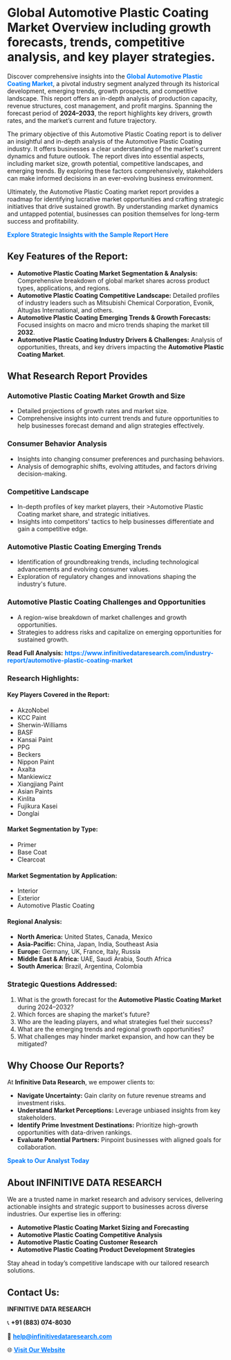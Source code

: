 <h1>Global Automotive Plastic Coating Market Overview including growth forecasts, trends, competitive analysis, and key player strategies.</h1>
<p>
Discover comprehensive insights into the 
<a href="https://www.infinitivedataresearch.com/industry-report/automotive-plastic-coating-market" rel="dofollow" style="color: #007BFF; text-decoration: none;"><strong>Global Automotive Plastic Coating Market</strong></a>, a pivotal industry segment analyzed through its historical development, emerging trends, growth prospects, and competitive landscape. This report offers an in-depth analysis of production capacity, revenue structures, cost management, and profit margins. Spanning the forecast period of <strong>2024–2033</strong>, the report highlights key drivers, growth rates, and the market’s current and future trajectory.
</p>
<p>
The primary objective of this Automotive Plastic Coating report is to deliver an insightful and in-depth analysis of the Automotive Plastic Coating industry. It offers businesses a clear understanding of the market's current dynamics and future outlook. The report dives into essential aspects, including market size, growth potential, competitive landscapes, and emerging trends. By exploring these factors comprehensively, stakeholders can make informed decisions in an ever-evolving business environment.
</p>
<p>
Ultimately, the Automotive Plastic Coating market report provides a roadmap for identifying lucrative market opportunities and crafting strategic initiatives that drive sustained growth. By understanding market dynamics and untapped potential, businesses can position themselves for long-term success and profitability.
</p>
<p>
<a href="https://www.infinitivedataresearch.com/request-sample/reportId=102177" style="color: #007BFF; text-decoration: none;"><strong>Explore Strategic Insights with the Sample Report Here</strong></a>
</p>

<h2>Key Features of the Report:</h2>
<ul>
<li><strong>Automotive Plastic Coating Market Segmentation & Analysis:</strong> Comprehensive breakdown of global market shares across product types, applications, and regions.</li>
<li><strong>Automotive Plastic Coating Competitive Landscape:</strong> Detailed profiles of industry leaders such as Mitsubishi Chemical Corporation, Evonik, Altuglas International, and others.</li>
<li><strong>Automotive Plastic Coating Emerging Trends & Growth Forecasts:</strong> Focused insights on macro and micro trends shaping the market till <strong>2032</strong>.</li>
<li><strong>Automotive Plastic Coating Industry Drivers & Challenges:</strong> Analysis of opportunities, threats, and key drivers impacting the <strong>Automotive Plastic Coating Market</strong>.</li>
</ul>

<h2>What Research Report Provides</h2>
<h3>Automotive Plastic Coating Market Growth and Size</h3>
<ul>
<li>Detailed projections of growth rates and market size.</li>
<li>Comprehensive insights into current trends and future opportunities to help businesses forecast demand and align strategies effectively.</li>
</ul>

<h3>Consumer Behavior Analysis</h3>
<ul>
<li>Insights into changing consumer preferences and purchasing behaviors.</li>
<li>Analysis of demographic shifts, evolving attitudes, and factors driving decision-making.</li>
</ul>

<h3>Competitive Landscape</h3>
<ul>
<li>In-depth profiles of key market players, their >Automotive Plastic Coating market share, and strategic initiatives.</li>
<li>Insights into competitors' tactics to help businesses differentiate and gain a competitive edge.</li>
</ul>

<h3>Automotive Plastic Coating Emerging Trends</h3>
<ul>
<li>Identification of groundbreaking trends, including technological advancements and evolving consumer values.</li>
<li>Exploration of regulatory changes and innovations shaping the industry's future.</li>
</ul>

<h3>Automotive Plastic Coating Challenges and Opportunities</h3>
<ul>
<li>A region-wise breakdown of market challenges and growth opportunities.</li>
<li>Strategies to address risks and capitalize on emerging opportunities for sustained growth.</li>
</ul>
<p><strong>Read Full Analysis:</strong> <a href="https://www.infinitivedataresearch.com/industry-report/automotive-plastic-coating-market" rel="dofollow" style="color: #007BFF; text-decoration: none;"><strong>https://www.infinitivedataresearch.com/industry-report/automotive-plastic-coating-market</strong></a></p>
<h3>Research Highlights:</h3>
<h4>Key Players Covered in the Report:</h4>
<ul><li>AkzoNobel</li><li>KCC Paint</li><li>Sherwin-Williams</li><li>BASF</li><li>Kansai Paint</li><li>PPG</li><li>Beckers</li><li>Nippon Paint</li><li>Axalta</li><li>Mankiewicz</li><li>Xiangjiang Paint</li><li>Asian Paints</li><li>Kinlita</li><li>Fujikura Kasei</li><li>Donglai</li></ul>
<h4>Market Segmentation by Type:</h4>
<ul><li>Primer</li><li>Base Coat</li><li>Clearcoat</li></ul>
<h4>Market Segmentation by Application:</h4>
<ul><li>Interior</li><li>Exterior</li><li>Automotive Plastic Coating</li></ul>

<h4>Regional Analysis:</h4>
<ul>
<li><strong>North America:</strong> United States, Canada, Mexico</li>
<li><strong>Asia-Pacific:</strong> China, Japan, India, Southeast Asia</li>
<li><strong>Europe:</strong> Germany, UK, France, Italy, Russia</li>
<li><strong>Middle East & Africa:</strong> UAE, Saudi Arabia, South Africa</li>
<li><strong>South America:</strong> Brazil, Argentina, Colombia</li>
</ul>

<h3>Strategic Questions Addressed:</h3>
<ol>
<li>What is the growth forecast for the <strong>Automotive Plastic Coating Market</strong> during 2024–2032?</li>
<li>Which forces are shaping the market's future?</li>
<li>Who are the leading players, and what strategies fuel their success?</li>
<li>What are the emerging trends and regional growth opportunities?</li>
<li>What challenges may hinder market expansion, and how can they be mitigated?</li>
</ol>

<h2>Why Choose Our Reports?</h2>
<p>At <strong>Infinitive Data Research</strong>, we empower clients to:</p>
<ul>
<li><strong>Navigate Uncertainty:</strong> Gain clarity on future revenue streams and investment risks.</li>
<li><strong>Understand Market Perceptions:</strong> Leverage unbiased insights from key stakeholders.</li>
<li><strong>Identify Prime Investment Destinations:</strong> Prioritize high-growth opportunities with data-driven rankings.</li>
<li><strong>Evaluate Potential Partners:</strong> Pinpoint businesses with aligned goals for collaboration.</li>
</ul>
<p><a href="https://www.infinitivedataresearch.com/industry-report/automotive-plastic-coating-market" rel="dofollow" style="color: #007BFF; text-decoration: none;"><strong>Speak to Our Analyst Today</strong></a></p>

<h2>About INFINITIVE DATA RESEARCH</h2>
<p>We are a trusted name in market research and advisory services, delivering actionable insights and strategic support to businesses across diverse industries. Our expertise lies in offering:</p>
<ul>
<li><strong>Automotive Plastic Coating Market Sizing and Forecasting</strong></li>
<li><strong>Automotive Plastic Coating Competitive Analysis</strong></li>
<li><strong>Automotive Plastic Coating Customer Research</strong></li>
<li><strong>Automotive Plastic Coating Product Development Strategies</strong></li>
</ul>
<p>Stay ahead in today’s competitive landscape with our tailored research solutions.</p>

<h2>Contact Us:</h2>
<p><strong>INFINITIVE DATA RESEARCH</strong></p>
<p>📞 <strong>+91 (883) 074-8030</strong></p>
<p>📧 <strong><a href="mailto:help@infinitivedataresearch.com" style="color: #007BFF;">help@infinitivedataresearch.com</a></strong></p>
<p>🌐 <strong><a href="https://www.infinitivedataresearch.com" rel="dofollow" style="color: #007BFF;">Visit Our Website</a></strong></p>